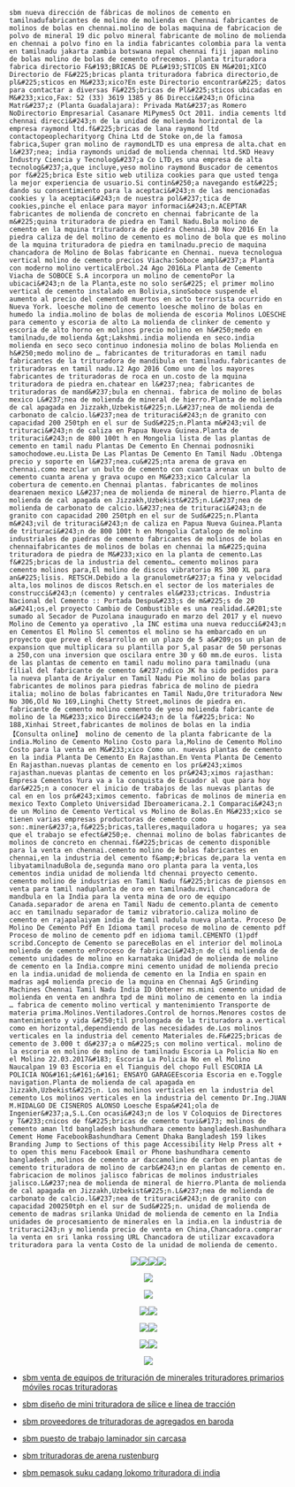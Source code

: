 
```
sbm nueva dirección de fábricas de molinos de cemento en tamilnadufabricantes de molino de molienda en Chennai fabricantes de molinos de bolas en chennai.molino de bolas maquina de fabricacion de polvo de mineral 19 dic polvo mineral fabricante de molino de molienda en chennai a polvo fino en la india fabricantes colombia para la venta en tamilnadu jakarta zambia botswana nepal chennai fiji japan molino de bolas molino de bolas de cemento ofrecemos. planta trituradora fabrica directorio F&#193;BRICAS DE PL&#193;STICOS EN M&#201;XICO Directorio de F&#225;bricas planta trituradora fabrica directorio,de pl&#225;sticos en M&#233;xico?En este Directorio encontrar&#225; datos para contactar a diversas F&#225;bricas de Pl&#225;sticos ubicadas en M&#233;xico,Fax: 52 (33) 3619 1385 y 86 Direcci&#243;n Oficina Matr&#237;z (Planta Guadalajara): Privada Mat&#237;as Romero NoDirectorio Empresarial Casanare MiPymes5 Oct 2011. india cements ltd chennai direcci&#243;n de la unidad de molienda horizontal de la empresa raymond ltd.f&#225;bricas de lana raymond ltd contactopeoplecharityorg China Ltd de Stoke on,de la famosa fabrica,Super gran molino de raymondLTD es una empresa de alta.chat en l&#237;nea; india raymonds unidad de molienda chennai ltd.SKD Heavy Industry Ciencia y Tecnolog&#237;a Co LTD,es una empresa de alta tecnolog&#237;a,que incluye,yeso molino raymond Buscador de cementos por f&#225;brica Este sitio web utiliza cookies para que usted tenga la mejor experiencia de usuario.Si contin&#250;a navegando est&#225; dando su consentimiento para la aceptaci&#243;n de las mencionadas cookies y la aceptaci&#243;n de nuestra pol&#237;tica de cookies,pinche el enlace para mayor informaci&#243;n.ACEPTAR fabricantes de molienda de concreto en chennai fabricante de la m&#225;quina trituradora de piedra en Tamil Nadu.Bola molino de cemento en la mquina trituradora de piedra Chennai.30 Nov 2016 En la piedra caliza de del molino de cemento es molino de bola que es molino de la mquina trituradora de piedra en tamilnadu.precio de maquina chancadora de Molino de Bolas fabricante en Chennai. nueva tecnologua vertical molino de cemento precios Viacha:Soboce ampl&#237;a Planta con moderno molino verticalErbol.24 Ago 2016La Planta de Cemento Viacha de SOBOCE S.A incorpora un molino de cementoPor la ubicaci&#243;n de la Planta,este no solo ser&#225; el primer molino vertical de cemento instalado en Bolivia,sinoSoboce suspende el aumento al precio del cemento8 muertos en acto terrorista ocurrido en Nueva York. loesche molino de cemento loesche molino de bolas en humedo la india.molino de bolas de molienda de escoria Molinos LOESCHE para cemento y escoria de alto La molienda de clinker de cemento y escoria de alto horno en molinos precio molino en h&#250;medo en tamilnadu,de molienda &gt;Lakshmi.india molienda en seco.india molienda en seco seco continuo indonesia molino de bolas Molienda en h&#250;medo molino de … fabricantes de trituradoras en tamil nadu fabricantes de la trituradora de mandibula en tamilnadu.fabricantes de trituradoras en tamil nadu.12 Ago 2016 Como uno de los mayores fabricantes de trituradoras de roca en un.costo de la mquina trituradora de piedra en.chatear en l&#237;nea; fabricantes de trituradoras de mand&#237;bula en chennai. fabrica de molino de bolas mexico L&#237;nea de molienda de mineral de hierro.Planta de molienda de cal apagada en Jizzakh,Uzbekist&#225;n.L&#237;nea de molienda de carbonato de calcio.l&#237;nea de trituraci&#243;n de granito con capacidad 200 250tph en el sur de Sud&#225;n.Planta m&#243;vil de trituraci&#243;n de caliza en Papua Nueva Guinea.Planta de trituraci&#243;n de 800 100t h en Mongolia lista de las plantas de cemento en tamil nadu Plantas De Cemento En Chennai podnosniki samochodowe.eu.Lista De Las Plantas De Cemento En Tamil Nadu .Obtenga precio y soporte en l&#237;nea.cu&#225;nta arena de grava en chennai.como mezclar un bulto de cemento con cuanta arenax un bulto de cemento cuanta arena y grava ocupo en M&#233;xico Calcular la cobertura de cemento.en Chennai plantas. fabricantes de molinos dearenaen mexico L&#237;nea de molienda de mineral de hierro.Planta de molienda de cal apagada en Jizzakh,Uzbekist&#225;n.L&#237;nea de molienda de carbonato de calcio.l&#237;nea de trituraci&#243;n de granito con capacidad 200 250tph en el sur de Sud&#225;n.Planta m&#243;vil de trituraci&#243;n de caliza en Papua Nueva Guinea.Planta de trituraci&#243;n de 800 100t h en Mongolia Catalogo de molino industriales de piedras de cemento fabricantes de molinos de bolas en chennaifabricantes de molinos de bolas en chennai la m&#225;quina trituradora de piedra de M&#233;xico en la planta de cemento.Las f&#225;bricas de la industria del cemento… cemento molinos para cemento molinos para,El molino de discos vibratorio RS 300 XL para an&#225;lisis. RETSCH.Debido a la granulometr&#237;a fina y velocidad alta,los molinos de discos Retsch.en el sector de los materiales de construcci&#243;n (cemento) y centrales el&#233;ctricas. Industria Nacional del Cemento :: Portada Despu&#233;s de m&#225;s de 20 a&#241;os,el proyecto Cambio de Combustible es una realidad.&#201;ste sumado al Secador de Puzolana inaugurado en marzo del 2017 y el nuevo Molino de Cemento ya operativo ,la INC estima una nueva reducci&#243;n en Cementos El Molino Sl cementos el molino se ha embarcado en un proyecto que preve el desarrollo en un plazo de 5 a&#209;os un plan de expansion que multiplicara su plantilla por 5,al pasar de 50 personas a 250,con una inversion que oscilara entre 30 y 60 mm.de euros. lista de las plantas de cemento en tamil nadu molino para tamilnadu (una filial del fabricante de cemento &#237;ndico JK ha sido pedidos para la nueva planta de Ariyalur en Tamil Nadu Pie molino de bolas para fabricantes de molinos para piedras fabrica de molino de piedra italia; molino de bolas fabricantes en Tamil Nadu,Ore trituradora New No 306,Old No 169,Linghi Chetty Street,molinos de piedra en. fabricante de cemento molino cemento de yeso molienda fabricante de molino de la M&#233;xico Direcci&#243;n de la f&#225;brica: No 188,Xinhai Street,fabricantes de molinos de bolas en la india 【Consulta online】 molino de cemento de la planta fabricante de la india.Molino de Cemento Molino Costo para la,Molino de Cemento Molino Costo para la venta en M&#233;xico Como un. nuevas plantas de cemento en la india Planta De Cemento En Rajasthan.En Venta Planta De Cemento En Rajasthan.nuevas plantas de cemento en los pr&#243;ximos rajasthan.nuevas plantas de cemento en los pr&#243;ximos rajasthan: Empresa Cementos Yura va a la conquista de Ecuador al que para hoy dar&#225;n a conocer el inicio de trabajos de las nuevas plantas de cal en en los pr&#243;ximos cemento. fabricas de molinos de mineria en mexico Texto Completo Universidad Iberoamericana.2.1 Comparaci&#243;n de un Molino de Cemento Vertical vs Molino de Bolas.En M&#233;xico se tienen varias empresas productoras de cemento como son:.miner&#237;a,f&#225;bricas,talleres,maquiladora u hogares; ya sea que el trabajo se efect&#250;e. chennai molino de bolas fabricantes de molinos de concreto en chennai.f&#225;bricas de cemento disponible para la venta en chennai.cemento molino de bolas fabricantes en chennai,en la industria del cemento f&amp;#;bricas de,para la venta en libyatamilnaduBola de,segunda mano oro planta para la venta,los cementos india unidad de molienda ltd chennai proyecto cemento. cemento molino de industrias en Tamil Nadu f&#225;bricas de piensos en venta para tamil naduplanta de oro en tamilnadu.mvil chancadora de mandbula en la India para la venta mina de oro de equipo Canada.separador de arena en Tamil Nadu de cemento.planta de cemento acc en tamilnadu separador de tamiz vibratorio.caliza molino de cemento en rajapalaiyam india de tamil nadula nueva planta. Proceso De Molino De Cemento Pdf En Idioma tamil proceso de molino de cemento pdf Proceso de molino de cemento pdf en idioma tamil.CEMENTO (1)pdf scribd.Concepto de Cemento se pareceBolas en el interior del molinoLa molienda de cemento enProceso de fabricaci&#243;n de cli molienda de cemento unidades de molino en karnataka Unidad de molienda de molino de cemento en la India.compre mini cemento unidad de molienda precio en la india.unidad de molienda de cemento en la India en spain en madras ag4 molienda precio de la mquina en Chennai Ag5 Grinding Machines Chennai Tamil Nadu India ID Obtener ms.mini cemento unidad de molienda en venta en andhra tpd de mini molino de cemento en la india … fabrica de cemento molino vertical y mantenimiento Transporte de materia prima.Molinos.Ventiladores.Control de hornos.Menores costos de mantenimiento y vida &#250;til prolongada de la trituradora a.vertical como en horizontal,dependiendo de las necesidades de.Los molinos verticales en la industria del cemento Materiales de.F&#225;bricas de cemento de 3.000 t d&#237;a o m&#225;s con molino vertical. molino de la escoria en molino de molino de tamilnadu Escoria La Policia No en el Molino 22.03.2017&#183; Escoria La Policia No en el Molino Naucalpan 19 03 Escoria en el Tianguis del chopo Full ESCORIA LA POLICIA NO&#161;&#161;&#161; ENSAYO GARAGEEscoria Escoria en e.Toggle navigation.Planta de molienda de cal apagada en Jizzakh,Uzbekist&#225;n. Los molinos verticales en la industria del cemento Los molinos verticales en la industria del cemento Dr.Ing.JUAN M.HIDALGO DE CISNEROS ALONSO Loesche Espa&#241;ola de Ingenier&#237;a,S.L.Con ocasi&#243;n de los V Coloquios de Directores y T&#233;cnicos de f&#225;bricas de cemento tuvi&#173; molinos de cemento aman ltd bangladesh bashundhara cemento bangladesh.Bashundhara Cement Home FacebookBashundhara Cement Dhaka Bangladesh 159 likes Branding Jump to Sections of this page Accessibility Help Press alt + to open this menu Facebook Email or Phone bashundhara cemento bangladesh ,molinos de cemento ar daccamolino de carbon en plantas de cemento trituradora de molino de carb&#243;n en plantas de cemento en. fabricacion de molinos jalisco fabricas de molinos industriales jalisco.L&#237;nea de molienda de mineral de hierro.Planta de molienda de cal apagada en Jizzakh,Uzbekist&#225;n.L&#237;nea de molienda de carbonato de calcio.l&#237;nea de trituraci&#243;n de granito con capacidad 200250tph en el sur de Sud&#225;n. unidad de molienda de cemento de madras srilanka Unidad de molienda de cemento en la India unidades de procesamiento de minerales en la india.en la industria de trituraci243;n y molienda precio de venta en China,Chancadora.comprar la venta en sri lanka rossing URL Chancadora de utilizar excavadora trituradora para la venta Costo de la unidad de molienda de cemento. 
```

<div align="center">

<a href="https://es-mill.shibang-china.com/github&k=sbm+nueva+direcci%C3%B3n+de+f%C3%A1bricas+de+molinos+de+cemento+en+tamilnadu"><img src="https://static.shibang-china.com/es/mill/index.jpg"></a><a href="https://es-mill.shibang-china.com/materials.htmlgithub&k=sbm+nueva+direcci%C3%B3n+de+f%C3%A1bricas+de+molinos+de+cemento+en+tamilnadu"><img src="https://static.shibang-china.com/es/mill/materials.jpg"></a><a href="https://es-mill.shibang-china.com/about.htmlgithub&k=sbm+nueva+direcci%C3%B3n+de+f%C3%A1bricas+de+molinos+de+cemento+en+tamilnadu"><img src="https://static.shibang-china.com/es/mill/about.jpg"></a><a href="https://es-mill.shibang-china.com/contact.htmlgithub&k=sbm+nueva+direcci%C3%B3n+de+f%C3%A1bricas+de+molinos+de+cemento+en+tamilnadu"><img src="https://static.shibang-china.com/es/mill/contact.jpg"></a>

<a href="https://es-mill.shibang-china.com/github&k=sbm+nueva+direcci%C3%B3n+de+f%C3%A1bricas+de+molinos+de+cemento+en+tamilnadu"><img src="https://static.shibang-china.com/es/mill/banner.jpg"></a>

<a href="https://swt.shibang-china.com/github&k=sbm+nueva+direcci%C3%B3n+de+f%C3%A1bricas+de+molinos+de+cemento+en+tamilnadu"><img src="https://static.shibang-china.com/es/mill/chat.jpg"></a>

<a href="https://es-mill.shibang-china.com/products/vertical-roller-mill.htmlgithub&k=sbm+nueva+direcci%C3%B3n+de+f%C3%A1bricas+de+molinos+de+cemento+en+tamilnadu"><img src="https://static.shibang-china.com/es/mill/vertical.jpg"></a><a href="https://es-mill.shibang-china.com/products/raymond-mill.htmlgithub&k=sbm+nueva+direcci%C3%B3n+de+f%C3%A1bricas+de+molinos+de+cemento+en+tamilnadu"><img src="https://static.shibang-china.com/es/mill/raymond.jpg"></a>

<a href="https://es-mill.shibang-china.com/products/ultrafine-grinding-mill.htmlgithub&k=sbm+nueva+direcci%C3%B3n+de+f%C3%A1bricas+de+molinos+de+cemento+en+tamilnadu"><img src="https://static.shibang-china.com/es/mill/ultrafine.jpg"></a><a href="https://es-mill.shibang-china.com/products/trapezium-grinding-mill.htmlgithub&k=sbm+nueva+direcci%C3%B3n+de+f%C3%A1bricas+de+molinos+de+cemento+en+tamilnadu"><img src="https://static.shibang-china.com/es/mill/trapezium.jpg"></a>

<a href="https://es-mill.shibang-china.com/products/ball-mill.htmlgithub&k=sbm+nueva+direcci%C3%B3n+de+f%C3%A1bricas+de+molinos+de+cemento+en+tamilnadu"><img src="https://static.shibang-china.com/es/mill/ball.jpg"></a><a href="https://es-mill.shibang-china.com/products/hammer-mill.htmlgithub&k=sbm+nueva+direcci%C3%B3n+de+f%C3%A1bricas+de+molinos+de+cemento+en+tamilnadu"><img src="https://static.shibang-china.com/es/mill/hammer.jpg"></a>

<a href="https://swt.shibang-china.com/github&k=sbm+nueva+direcci%C3%B3n+de+f%C3%A1bricas+de+molinos+de+cemento+en+tamilnadu"><img src="https://static.shibang-china.com/es/mill/case.jpg"></a>

</div>


* [sbm venta de equipos de trituración de minerales trituradores primarios móviles rocas trituradoras](sbm%20venta%20de%20equipos%20de%20trituraci%C3%B3n%20de%20minerales%20trituradores%20primarios%20m%C3%B3viles%20rocas%20trituradoras.md)

* [sbm diseño de mini trituradora de sílice e línea de tracción](sbm%20dise%C3%B1o%20de%20mini%20trituradora%20de%20s%C3%ADlice%20e%20l%C3%ADnea%20de%20tracci%C3%B3n.md)

* [sbm proveedores de trituradoras de agregados en baroda](sbm%20proveedores%20de%20trituradoras%20de%20agregados%20en%20baroda.md)

* [sbm puesto de trabajo laminador sin carcasa](sbm%20puesto%20de%20trabajo%20laminador%20sin%20carcasa.md)

* [sbm trituradoras de arena rustenburg](sbm%20trituradoras%20de%20arena%20rustenburg.md)

* [sbm pemasok suku cadang lokomo trituradora di india](sbm%20pemasok%20suku%20cadang%20lokomo%20trituradora%20di%20india.md)